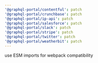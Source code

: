 ```yaml
---
'@graphql-portal/contentful': patch
'@graphql-portal/crunchbase': patch
'@graphql-portal/ip-api': patch
'@graphql-portal/salesforce': patch
'@graphql-portal/slack': patch
'@graphql-portal/stripe': patch
'@graphql-portal/twitter': patch
'@graphql-portal/weatherbit': patch
---
```


use ESM imports for webpack compatibility
